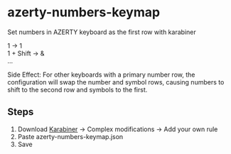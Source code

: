 # azerty-numbers-keymap
Set numbers in AZERTY keyboard as the first row with karabiner

1 -> 1 <br>
1 + Shift -> &  
...  


Side Effect: For other keyboards with a primary number row, the configuration will swap the number and symbol rows, causing numbers to shift to the second row and symbols to the first.

## Steps
1) Download [Karabiner](https://karabiner-elements.pqrs.org/) -> Complex modifications -> Add your own rule
2) Paste azerty-numbers-keymap.json
3) Save

